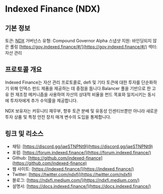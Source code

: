 # Indexed Finance (NDX)

## 기본 정보

토큰: [NDX](https://www.coingecko.com/en/coins/indexed-finance)
거버넌스 유형: Compound Governor Alpha
스냅샷 지원: 바인딩되지 않은 폴링 [https://gov.indexed.finance/#/](https://gov.indexed.finance/#/)
섹터: 자산 관리

## 프로토콜 개요

Indexed Finance는 자산 관리 프로토콜로, defi 및 기타 토큰에 대한 투자를 단순화하기 위해 인덱스 펀드 제품을 제공하는 데 중점을 둡니다.Balancer 풀을 기반으로 한 고유 한 재조정 메커니즘을 사용하여 자산의 상대적 비율을 펀드 목표와 일치시키는 동시에 투자자에게 추가 수익률을 제공합니다.

NDX 보유자는 커뮤니티 재무부, 향후 토큰 분배 및 유동성 인센티브뿐만 아니라 새로운 투자 상품 및 특정 안전 장치 매개 변수의 도입을 통제합니다.

## 링크 및 리소스

- 채팅: [https://discord.gg/jaeSTNPNt9](https://discord.gg/jaeSTNPNt9)
- 포럼: [https://forum.indexed.finance/](https://forum.indexed.finance/)
- Github: [https://github.com/indexed-finance](https://github.com/indexed-finance)
- 웹 사이트: [https://indexed.finance/](https://indexed.finance/)
- Twitter: [https://twitter.com/ndxfi](https://twitter.com/ndxfi)
- 블로그: [https://ndxfi.medium.com/](https://ndxfi.medium.com/)
- 설명서: [https://docs.indexed.finance/](https://docs.indexed.finance/)
